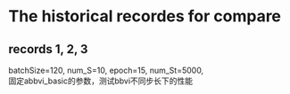 # The historical recordes for compare  
## records 1, 2, 3  
batchSize=120, num_S=10, epoch=15, num_St=5000,  
固定abbvi_basic的参数，测试bbvi不同步长下的性能
